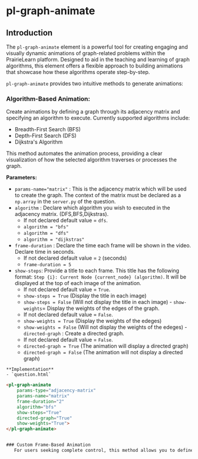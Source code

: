 # pl-graph-animate

## Introduction

The `pl-graph-animate` element is a powerful tool for creating engaging and visually dynamic animations of graph-related problems within the PrairieLearn platform. Designed to aid in the teaching and learning of graph algorithms, this element offers a flexible approach to building animations that showcase how these algorithms operate step-by-step.

`pl-graph-animate` provides two intuitive methods to generate animations:

### Algorithm-Based Animation: 
   Create animations by defining a graph through its adjacency matrix and specifying an algorithm to execute. Currently supported algorithms include:
   - Breadth-First Search (BFS)
   - Depth-First Search (DFS)
   - Dijkstra's Algorithm  

   This method automates the animation process, providing a clear visualization of how the selected algorithm traverses or processes the graph.
   
   **Parameters:**
   -  `params-name="matrix"` : This is the adjacency matrix which will be used to create the graph. The context of the matrix must be declared as a `np.array` in the `server.py` of the question.
   - `algorithm` : Declare which algorithm you wish to executed in the adjacency matrix. (DFS,BFS,Dijkstras). 
        -   If not declared default value = `dfs`.
        - `algorithm = "bfs"`
        -  `algorithm = "dfs"`
        -  `algorithm = "dijkstras"`
   - `frame-duration` : Declare the time each frame will be shown in the video. Declare time in seconds.
        -   If not declared default value = `2` (seconds)
        -  `frame-duration = 5` 
   - `show-steps`: Provide a title to each frame. This title has the following format: `Step {i}: Current Node {current_node} (algorithm)`. It will be displayed at the top of each image of the animation.
        -   If not declared default value = `True`.
        - `show-steps = True` (Display the title in each image)
        - `show-steps = False` (Will not display the title in each image)
    - `show-weights`= Display the weights of the edges of the graph.
        -   If not declared default value = `False`.
        - `show-weights = True` (Display the weights of the edeges)
        - `show-weights = False` (Will not display the weights of the edeges)
    - `directed-graph` : Create a directed graph.
        -   If not declared default value = `False`.
        - `directed-graph = True` (The animation will display a directed graph)
        - `directed-graph = False` (The animation will not  display a directed graph)

    **Implementation**
    - `question.html`
```html
<pl-graph-animate 
    params-type="adjacency-matrix" 
    params-name="matrix" 
    frame-duration="2" 
    algorithm="bfs" 
    show-steps="True" 
    directed-graph="True" 
    show-weights="True">
</pl-graph-animate>


### Custom Frame-Based Animation  
   For users seeking complete control, this method allows you to define animations frame-by-frame using a dictionary of DOT commands. This approach is ideal for creating highly customized or unconventional graph visualizations tailored to specific needs.

